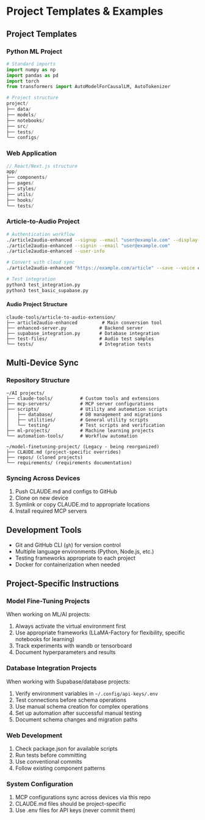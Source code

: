 # Project Templates & Examples

## Project Templates

### Python ML Project
```python
# Standard imports
import numpy as np
import pandas as pd
import torch
from transformers import AutoModelForCausalLM, AutoTokenizer

# Project structure
project/
├── data/
├── models/
├── notebooks/
├── src/
├── tests/
└── configs/
```

### Web Application
```javascript
// React/Next.js structure
app/
├── components/
├── pages/
├── styles/
├── utils/
├── hooks/
└── tests/
```

### Article-to-Audio Project
```bash
# Authentication workflow
./article2audio-enhanced --signup --email "user@example.com" --display-name "Name"
./article2audio-enhanced --signin --email "user@example.com"
./article2audio-enhanced --user-info

# Convert with cloud sync
./article2audio-enhanced "https://example.com/article" --save --voice christopher

# Test integration
python3 test_integration.py
python3 test_basic_supabase.py
```

#### Audio Project Structure
```
claude-tools/article-to-audio-extension/
├── article2audio-enhanced         # Main conversion tool
├── enhanced-server.py            # Backend server
├── supabase_integration.py       # Database integration
├── test-files/                   # Audio test samples
└── tests/                        # Integration tests
```

## Multi-Device Sync

### Repository Structure
```
~/AI projects/
├── claude-tools/          # Custom tools and extensions
├── mcp-servers/           # MCP server configurations
├── scripts/               # Utility and automation scripts
│   ├── database/          # DB management and migrations
│   ├── utilities/         # General utility scripts
│   └── testing/           # Test scripts and verification
├── ml-projects/           # Machine learning projects
└── automation-tools/      # Workflow automation

~/model-finetuning-project/ (Legacy - being reorganized)
├── CLAUDE.md (project-specific overrides)
├── repos/ (cloned projects)
└── requirements/ (requirements documentation)
```

### Syncing Across Devices
1. Push CLAUDE.md and configs to GitHub
2. Clone on new device
3. Symlink or copy CLAUDE.md to appropriate locations
4. Install required MCP servers

## Development Tools
- Git and GitHub CLI (`gh`) for version control
- Multiple language environments (Python, Node.js, etc.)
- Testing frameworks appropriate to each project
- Docker for containerization when needed

## Project-Specific Instructions

### Model Fine-Tuning Projects
When working on ML/AI projects:
1. Always activate the virtual environment first
2. Use appropriate frameworks (LLaMA-Factory for flexibility, specific notebooks for learning)
3. Track experiments with wandb or tensorboard
4. Document hyperparameters and results

### Database Integration Projects
When working with Supabase/database projects:
1. Verify environment variables in `~/.config/api-keys/.env`
2. Test connections before schema operations
3. Use manual schema creation for complex operations
4. Set up automation after successful manual testing
5. Document schema changes and migration paths

### Web Development
1. Check package.json for available scripts
2. Run tests before committing
3. Use conventional commits
4. Follow existing component patterns

### System Configuration
1. MCP configurations sync across devices via this repo
2. CLAUDE.md files should be project-specific
3. Use .env files for API keys (never commit them)